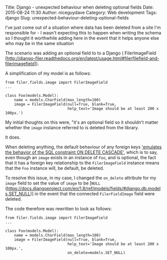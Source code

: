 Title: Django - unexpected behaviour when deleting optional fields
Date: 2015-08-24 11:30
Author: niceguydave
Category: Web development
Tags: django
Slug: unexpected-behaviour-deleting-optional-fields

I've just come out of a situation where data has been deleted from a site
I'm responsible for - I wasn't expecting this to happen when writing the 
schema so I thought it worthwhile adding here in the event that it helps
anyone else who may be in the same situation

The scenario was adding an optional field to to a Django (
FilerImageField [http://django-filer.readthedocs.org/en/latest/usage.html#filerfilefield-and-filerimagefield]).

A simplification of my model is as follows:

```
from filer.fields.image import FilerImageField
...

class Foo(models.Model):  
    name = models.CharField(max_length=100)      
    image = FilerImageField(null=True, blank=True,
                            help_text='Image should be at least 200 x 100px.')

```

My initial thoughts on this were, "it's an optional field so it shouldn't 
matter whether the `image` instance referred to is deleted from the library.
 
It does.

When deleting anything, the default behaviour of any foreign keys 
['emulates the behavior of the SQL constraint ON DELETE 
CASCADE'](https://docs.djangoproject.com/en/1.8/ref/models/fields/#django.db.models.ForeignKey.on_delete), 
which is to say, even though an `image` exists in an instance of `Foo`, 
and is optional, the fact that it has a foreign key relationship to the
`FilerImageField` instance means that the `Foo` instance will, be default,
 be deleted.

To resolve this issue, in my case, I changed the `on_delete` attribute for my
`image` field to set the value of `image` to be
[`NULL` (https://docs.djangoproject.com/en/1.8/ref/models/fields/#django.db.models.SET_NULL)] 
in the event that the connected `FilerFieldImage` field were deleted.

The code therefore was rewritten to look as follows:

```
from filer.fields.image import FilerImageField
...

class Foo(models.Model):  
    name = models.CharField(max_length=100)      
    image = FilerImageField(null=True, blank=True,
                            help_text='Image should be at least 200 x 100px.',
                            on_delete=models.SET_NULL)

```